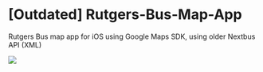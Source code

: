 # [Outdated] Rutgers-Bus-Map-App
Rutgers Bus map app for iOS using Google Maps SDK, using older Nextbus API (XML)


![](https://media.giphy.com/media/24nD0UHAkktTqQHhCB/giphy.gif)
